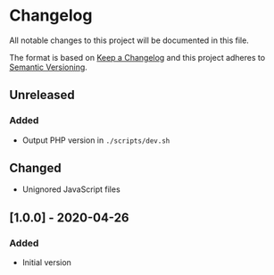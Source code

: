# Changelog

All notable changes to this project will be documented in this file.

The format is based on [Keep a Changelog](http://keepachangelog.com/en/1.0.0/)
and this project adheres to [Semantic Versioning](http://semver.org/spec/v2.0.0.html).

## Unreleased
### Added
- Output PHP version in `./scripts/dev.sh`
## Changed
- Unignored JavaScript files

## [1.0.0] - 2020-04-26
### Added
- Initial version
